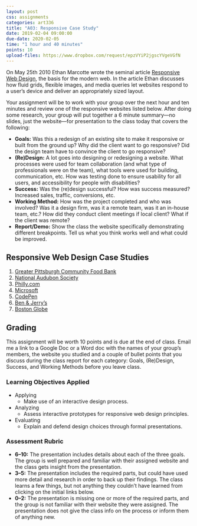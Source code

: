 ```yaml
---
layout: post
css: assignments
categories: art336
title: "A03: Responsive Case Study"
date: 2019-02-04 09:00:00
due-date: 2020-02-05
time: "1 hour and 40 minutes"
points: 10
upload-files: https://www.dropbox.com/request/epzVYiP2jgscYVgeVGfN 
---
```


On May 25th 2010 Ethan Marcotte wrote the seminal article <a href="http://alistapart.com/article/responsive-web-design" target="_blank" title="Responsive Web Design: Ethan Marcotte">Responsive Web Design</a>, the basis for the modern web. In the article Ethan discusses how fluid grids, flexible images, and media queries let websites respond to a user&rsquo;s device and deliver an appropriately sized layout.

Your assignment will be to work with your group over the next hour and ten minutes and review one of the responsive websites listed below. After doing some research, your group will put together a 6 minute summary—no slides, just the website—for presentation to the class today that covers the following:

- **Goals:** Was this a redesign of an existing site to make it responsive or built from the ground up? Why did the client want to go responsive? Did the design team have to convince the client to go responsive?
- **(Re)Design:** A lot goes into designing or redesigning a website. What processes were used for team collaboration (and what type of professionals were on the team), what tools were used for building, communication, etc. How was testing done to ensure usability for all users, and accessibility for people with disabilities? 
- **Success:** Was the (re)design successful? How was success measured? Increased sales, traffic, conversions, etc.
- **Working Method:** How was the project completed and who was involved? Was it a design firm, was it a remote team, was it an in-house team, etc.? How did they conduct client meetings if local client? What if the client was remote?
- **Report/Demo:** Show the class the website specifically demonstrating different breakpoints. Tell us what you think works well and what could be improved.

## Responsive Web Design Case Studies

1. <a href="http://bradfrost.com/blog/post/greater-pittsburgh-community-food-bank-open-redesign/" target="_blank" title="Brad Frost">Greater Pittsburgh Community Food Bank</a>
2. <a href="http://muledesign.com/2015/02/birds" target="_blank" title="Mule Design">National Audubon Society</a>
3. [Philly.com](http://superfriend.ly/helped/phillycom/)
4. <a href="http://paravelinc.com/work/microsoft/" target="_blank" title="Paravel, Inc.">Microsoft</a>
5. <a href="http://codepen.seesparkbox.com/" target="_blank" title="Sparkbox">CodePen</a>
6. <a href="https://www.happycog.com/work/ben-and-jerrys/" target="_blank" title="Happy Cog">Ben & Jerry&rsquo;s</a>
7. <a href="http://readwrite.com/2011/12/25/redux_how_the_boston_globe_pulled_off_html5_responsive_d" target="_blank" title="How the Boston Globe Pulled Off HTML5 Responsive Design">Boston Globe</a>

## Grading
This assignment will be worth 10 points and is due at the end of class. Email me a link to a Google Doc or a Word doc with the names of your group&rsquo;s members, the website you studied and a couple of bullet points that you discuss during the class report for each category: Goals, (Re)Design, Success, and Working Methods before you leave class.

### Learning Objectives Applied
- Applying
    - Make use of an interactive design process.
- Analyzing
    - Assess interactive prototypes for responsive web design principles.
- Evaluating
    - Explain and defend design choices through formal presentations.    

### Assessment Rubric
- **6–10:** The presentation includes details about each of the three goals. The group is well prepared and familiar with their assigned website and the class gets insight from the presentation.
- **3–5:** The presentation includes the required parts, but could have used more detail and research in order to back up their findings. The class learns a few things, but not anything they couldn&rsquo;t have learned from clicking on the initial links below.
- **0–2:** The presentation is missing one or more of the required parts, and the group is not familiar with their website they were assigned. The presentation does not give the class info on the process or inform them of anything new.